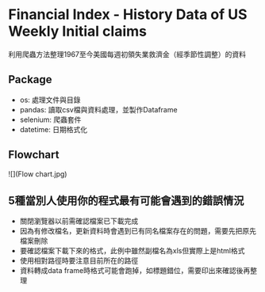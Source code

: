 # Financial Index - History Data of US Weekly Initial claims
利用爬蟲方法整理1967至今美國每週初領失業救濟金（經季節性調整）的資料

## Package
- os: 處理文件與目錄
- pandas: 讀取csv檔與資料處理，並製作Dataframe
- selenium: 爬蟲套件
- datetime: 日期格式化

## Flowchart
![](Flow chart.jpg)

## 5種當別人使用你的程式最有可能會遇到的錯誤情況
- 關閉瀏覽器以前需確認檔案已下載完成
- 因為有修改檔名，更新資料時會遇到已有同名檔案存在的問題，需要先把原先檔案刪除
- 要確認檔案下載下來的格式，此例中雖然副檔名為xls但實際上是html格式
- 使用相對路徑時要注意目前所在的路徑
- 資料轉成data frame時格式可能會跑掉，如標題錯位，需要印出來確認後再整理

